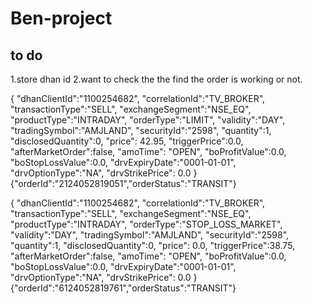 # Ben-project

## to do
1.store dhan id
2.want to check the the find the order is working or not.


{
 "dhanClientId":"1100254682",
 "correlationId":"TV_BROKER",
 "transactionType":"SELL",
 "exchangeSegment":"NSE_EQ",
 "productType":"INTRADAY",
 "orderType":"LIMIT",
 "validity":"DAY",
 "tradingSymbol":"AMJLAND",
 "securityId":"2598",
 "quantity":1,
 "disclosedQuantity":0,
 "price": 42.95,
 "triggerPrice":0.0,
 "afterMarketOrder":false,
 "amoTime": "OPEN",
 "boProfitValue":0.0,
 "boStopLossValue":0.0,
 "drvExpiryDate":"0001-01-01",
 "drvOptionType":"NA",
 "drvStrikePrice": 0.0
}
{"orderId":"2124052819051","orderStatus":"TRANSIT"}


{
 "dhanClientId":"1100254682",
 "correlationId":"TV_BROKER",
 "transactionType":"SELL",
 "exchangeSegment":"NSE_EQ",
 "productType":"INTRADAY",
 "orderType":"STOP_LOSS_MARKET",
 "validity":"DAY",
 "tradingSymbol":"AMJLAND",
 "securityId":"2598",
 "quantity":1,
 "disclosedQuantity":0,
 "price": 0.0,
 "triggerPrice":38.75,
 "afterMarketOrder":false,
 "amoTime": "OPEN",
 "boProfitValue":0.0,
 "boStopLossValue":0.0,
 "drvExpiryDate":"0001-01-01",
 "drvOptionType":"NA",
 "drvStrikePrice": 0.0
}
{"orderId":"6124052819761","orderStatus":"TRANSIT"}